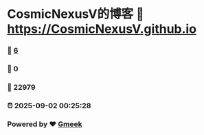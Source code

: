 # CosmicNexusV的博客 :link: https://CosmicNexusV.github.io 
### :page_facing_up: [6](https://CosmicNexusV.github.io/tag.html) 
### :speech_balloon: 0 
### :hibiscus: 22979 
### :alarm_clock: 2025-09-02 00:25:28 
### Powered by :heart: [Gmeek](https://github.com/Meekdai/Gmeek)
